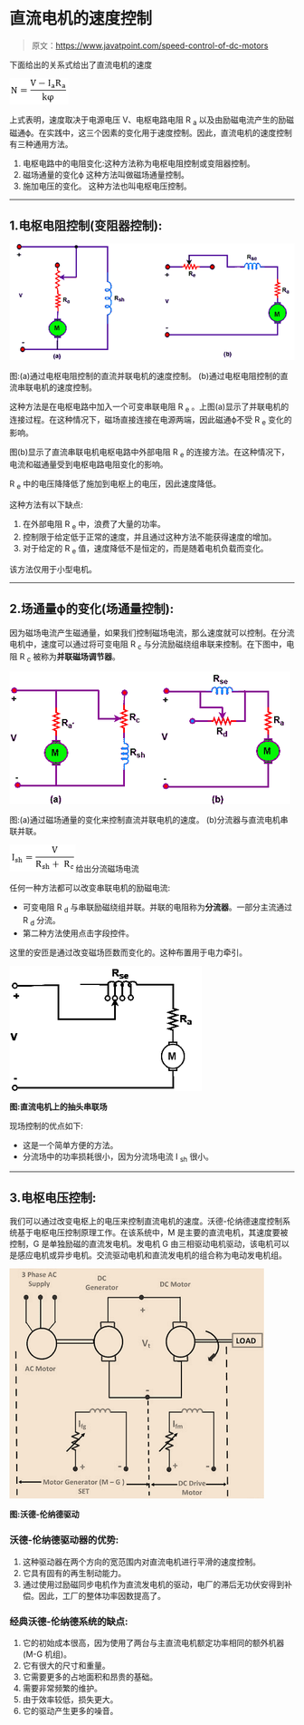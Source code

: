 # 直流电机的速度控制

> 原文：<https://www.javatpoint.com/speed-control-of-dc-motors>

下面给出的关系式给出了直流电机的速度

![Speed Control of D.C. Motors](img/266159496ef74174869d12f4c438755e.png)

上式表明，速度取决于电源电压 V、电枢电路电阻 R <sub>a</sub> 以及由励磁电流产生的励磁磁通ф。在实践中，这三个因素的变化用于速度控制。因此，直流电机的速度控制有三种通用方法。

1.  电枢电路中的电阻变化:这种方法称为电枢电阻控制或变阻器控制。
2.  磁场通量的变化ф
    这种方法叫做磁场通量控制。
3.  施加电压的变化。
    这种方法也叫电枢电压控制。

* * *

## 1.电枢电阻控制(变阻器控制):

![Speed Control of D.C. Motors](img/dce31d8c17570f74eac8315534e0b7a6.png)

图:(a)通过电枢电阻控制的直流并联电机的速度控制。
(b)通过电枢电阻控制的直流串联电机的速度控制。

这种方法是在电枢电路中加入一个可变串联电阻 R <sub>e</sub> 。上图(a)显示了并联电机的连接过程。在这种情况下，磁场直接连接在电源两端，因此磁通ф不受 R <sub>e</sub> 变化的影响。

图(b)显示了直流串联电机电枢电路中外部电阻 R <sub>e</sub> 的连接方法。在这种情况下，电流和磁通量受到电枢电路电阻变化的影响。

R <sub>e</sub> 中的电压降降低了施加到电枢上的电压，因此速度降低。

这种方法有以下缺点:

1.  在外部电阻 R <sub>e</sub> 中，浪费了大量的功率。
2.  控制限于给定低于正常的速度，并且通过这种方法不能获得速度的增加。
3.  对于给定的 R <sub>e</sub> 值，速度降低不是恒定的，而是随着电机负载而变化。

该方法仅用于小型电机。

* * *

## 2.场通量ф的变化(场通量控制):

因为磁场电流产生磁通量，如果我们控制磁场电流，那么速度就可以控制。在分流电机中，速度可以通过将可变电阻 R <sub>c</sub> 与分流励磁绕组串联来控制。在下图中，电阻 R <sub>c</sub> 被称为**并联磁场调节器**。

![Speed Control of D.C. Motors](img/dfba1beaeb09aa08cc79c5284133afc2.png)

图:(a)通过磁场通量的变化来控制直流并联电机的速度。
(b)分流器与直流电机串联并联。

![Speed Control of D.C. Motors](img/6a2ef35e949d2366e5553910a10397ad.png)给出分流磁场电流

任何一种方法都可以改变串联电机的励磁电流:

*   可变电阻 R <sub>d</sub> 与串联励磁绕组并联。并联的电阻称为**分流器**。一部分主流通过 R <sub>d</sub> 分流。
*   第二种方法使用点击字段控件。

这里的安匝是通过改变磁场匝数而变化的。这种布置用于电力牵引。

![Speed Control of D.C. Motors](img/087381c6473682e6366dc32f117f8d50.png)

**图:直流电机上的抽头串联场**

现场控制的优点如下:

*   这是一个简单方便的方法。
*   分流场中的功率损耗很小，因为分流场电流 I <sub>sh</sub> 很小。

* * *

## 3.电枢电压控制:

我们可以通过改变电枢上的电压来控制直流电机的速度。沃德-伦纳德速度控制系统基于电枢电压控制原理工作。在该系统中，M 是主要的直流电机，其速度要被控制，G 是单独励磁的直流发电机。发电机 G 由三相驱动电机驱动，该电机可以是感应电机或异步电机。交流驱动电机和直流发电机的组合称为电动发电机组。

![Speed Control of D.C. Motors](img/08c9edd6781e7982b1609c8582aaa180.png)

**图:沃德-伦纳德驱动**

### 沃德-伦纳德驱动器的优势:

1.  这种驱动器在两个方向的宽范围内对直流电机进行平滑的速度控制。
2.  它具有固有的再生制动能力。
3.  通过使用过励磁同步电机作为直流发电机的驱动，电厂的滞后无功伏安得到补偿。因此，工厂的整体功率因数提高了。

### 经典沃德-伦纳德系统的缺点:

1.  它的初始成本很高，因为使用了两台与主直流电机额定功率相同的额外机器(M-G 机组)。
2.  它有很大的尺寸和重量。
3.  它需要更多的占地面积和昂贵的基础。
4.  需要非常频繁的维护。
5.  由于效率较低，损失更大。
6.  它的驱动产生更多的噪音。